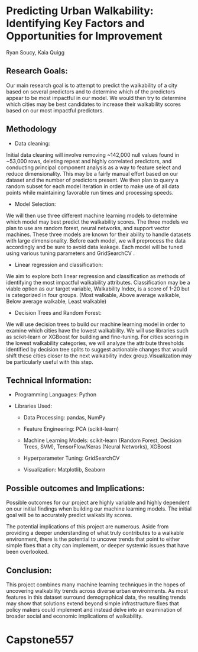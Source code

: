# Predicting Urban Walkability: Identifying Key Factors and Opportunities for Improvement
Ryan Soucy, Kaia Quigg


## Research Goals:
Our main research goal is to attempt to predict the walkability of a city based on several
predictors and to determine which of the predictors appear to be most impactful in our model.
We would then try to determine which cities may be best candidates to increase their walkability
scores based on our most impactful predictors.

## Methodology

* Data cleaning:

Initial data cleaning will involve removing ~142,000 null values found in ~53,000 rows,
deleting repeat and highly correlated predictors, and conducting principal component analysis as
a way to feature select and reduce dimensionality. This may be a fairly manual effort based on
our dataset and the number of predictors present. We then plan to query a random subset for each
model iteration in order to make use of all data points while maintaining favorable run times and
processing speeds.

* Model Selection:
  
We will then use three different machine learning models to determine which model may
best predict the walkability scores. The three models we plan to use are random forest, neural
networks, and support vector machines. These three models are known for their ability to handle
datasets with large dimensionality. Before each model, we will preprocess the data accordingly
and be sure to avoid data leakage. Each model will be tuned using various tuning parameters and
GridSearchCV .

* Linear regression and classification:
  
We aim to explore both linear regression and classification as methods of identifying the
most impactful walkability attributes. Classification may be a viable option as our target variable,
Walkability Index, is a score of 1-20 but is categorized in four groups. (Most walkable, Above
average walkable, Below average walkable, Least walkable)

* Decision Trees and Random Forest:

We will use decision trees to build our machine learning model in order to examine which
cities have the lowest walkability. We will use libraries such as scikit-learn or XGBoost for
building and fine-tuning. For cities scoring in the lowest walkability categories, we will analyze
the attribute thresholds identified by decision tree splits to suggest actionable changes that would
shift these cities closer to the next walkability index group.Visualization may be particularly
useful with this step.

## Technical Information:
* Programming Languages: Python

* Libraries Used:

    * Data Processing: pandas, NumPy

    * Feature Engineering: PCA (scikit-learn)

    * Machine Learning Models: scikit-learn (Random Forest, Decision Trees, SVM), TensorFlow/Keras (Neural  Networks), XGBoost

    * Hyperparameter Tuning: GridSearchCV

    * Visualization: Matplotlib, Seaborn

## Possible outcomes and Implications:

Possible outcomes for our project are highly variable and highly dependent on our initial
findings when building our machine learning models. The initial goal will be to accurately
predict walkability scores.

The potential implications of this project are numerous. Aside from providing a deeper
understanding of what truly contributes to a walkable environment, there is the potential to
uncover trends that point to either simple fixes that a city can implement, or deeper systemic
issues that have been overlooked.

## Conclusion:

This project combines many machine learning techniques in the hopes of uncovering
walkability trends across diverse urban environments. As most features in this dataset surround
demographical data, the resulting trends may show that solutions extend beyond simple
infrastructure fixes that policy makers could implement and instead delve into an examination of
broader social and economic implications of walkability.
# Capstone557
